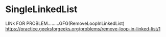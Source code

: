 # SingleLinkedList
LINk FOR PROBLEM.........GFG(RemoveLoopInLinkedList)
https://practice.geeksforgeeks.org/problems/remove-loop-in-linked-list/1
